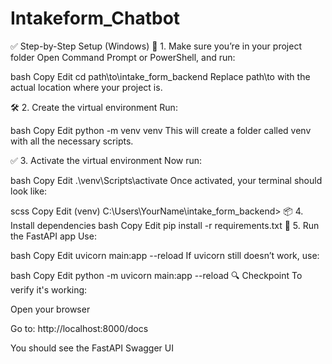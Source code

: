 # Intakeform_Chatbot

✅ Step-by-Step Setup (Windows)
🧩 1. Make sure you’re in your project folder
Open Command Prompt or PowerShell, and run:

bash
Copy
Edit
cd path\to\intake_form_backend
Replace path\to with the actual location where your project is.

🛠️ 2. Create the virtual environment
Run:

bash
Copy
Edit
python -m venv venv
This will create a folder called venv with all the necessary scripts.

✅ 3. Activate the virtual environment
Now run:

bash
Copy
Edit
.\venv\Scripts\activate
Once activated, your terminal should look like:

scss
Copy
Edit
(venv) C:\Users\YourName\intake_form_backend>
📦 4. Install dependencies
bash
Copy
Edit
pip install -r requirements.txt
🚀 5. Run the FastAPI app
Use:

bash
Copy
Edit
uvicorn main:app --reload
If uvicorn still doesn’t work, use:

bash
Copy
Edit
python -m uvicorn main:app --reload
🔍 Checkpoint
To verify it's working:

Open your browser

Go to: http://localhost:8000/docs

You should see the FastAPI Swagger UI

